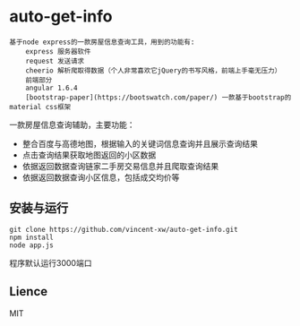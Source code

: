 # auto-get-info
    基于node express的一款房屋信息查询工具，用到的功能有:
        express 服务器软件
        request 发送请求
        cheerio 解析爬取得数据（个人非常喜欢它jQuery的书写风格，前端上手毫无压力）
        前端部分
        angular 1.6.4
        [bootstrap-paper](https://bootswatch.com/paper/) 一款基于bootstrap的material css框架
一款房屋信息查询辅助，主要功能：
- 整合百度与高德地图，根据输入的关键词信息查询并且展示查询结果
- 点击查询结果获取地图返回的小区数据
- 依据返回数据查询链家二手房交易信息并且爬取查询结果
- 依据返回数据查询小区信息，包括成交均价等
## 安装与运行
    git clone https://github.com/vincent-xw/auto-get-info.git
    npm install
    node app.js

程序默认运行3000端口
## Lience
MIT

